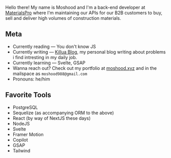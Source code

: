 Hello there! My name is Moshood and I'm a back-end developer at [MaterialsPro](https://www.materialspro.ng/) where I'm maintaining our APIs for our B2B customers to buy, sell and deliver high volumes of construction materials. 



## Meta
* Currently reading — You don't know JS
* Currently writing — [Killua Blog](https://medium.com/@moshood988), my personal blog writing about problems i find intresting in my daily job. 
* Currently learning — Svelte, GSAP
* Wanna reach out? Check out my portfolio at [moshood.xyz](www.moshood.xyz) and in the mailspace as `moshood988@gmail.com`
* Pronouns: he/him

## Favorite Tools
* PostgreSQL
* Sequelize (as accompanying ORM to the above)
* React (by way of NextJS these days)
* NodeJS 
* Svelte
* Framer Motion
* Copilot
* GSAP
* Tailwind

